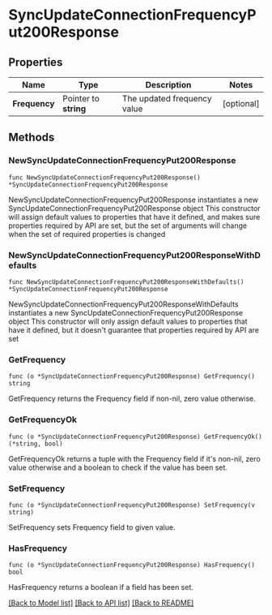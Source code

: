 # SyncUpdateConnectionFrequencyPut200Response

## Properties

Name | Type | Description | Notes
------------ | ------------- | ------------- | -------------
**Frequency** | Pointer to **string** | The updated frequency value | [optional] 

## Methods

### NewSyncUpdateConnectionFrequencyPut200Response

`func NewSyncUpdateConnectionFrequencyPut200Response() *SyncUpdateConnectionFrequencyPut200Response`

NewSyncUpdateConnectionFrequencyPut200Response instantiates a new SyncUpdateConnectionFrequencyPut200Response object
This constructor will assign default values to properties that have it defined,
and makes sure properties required by API are set, but the set of arguments
will change when the set of required properties is changed

### NewSyncUpdateConnectionFrequencyPut200ResponseWithDefaults

`func NewSyncUpdateConnectionFrequencyPut200ResponseWithDefaults() *SyncUpdateConnectionFrequencyPut200Response`

NewSyncUpdateConnectionFrequencyPut200ResponseWithDefaults instantiates a new SyncUpdateConnectionFrequencyPut200Response object
This constructor will only assign default values to properties that have it defined,
but it doesn't guarantee that properties required by API are set

### GetFrequency

`func (o *SyncUpdateConnectionFrequencyPut200Response) GetFrequency() string`

GetFrequency returns the Frequency field if non-nil, zero value otherwise.

### GetFrequencyOk

`func (o *SyncUpdateConnectionFrequencyPut200Response) GetFrequencyOk() (*string, bool)`

GetFrequencyOk returns a tuple with the Frequency field if it's non-nil, zero value otherwise
and a boolean to check if the value has been set.

### SetFrequency

`func (o *SyncUpdateConnectionFrequencyPut200Response) SetFrequency(v string)`

SetFrequency sets Frequency field to given value.

### HasFrequency

`func (o *SyncUpdateConnectionFrequencyPut200Response) HasFrequency() bool`

HasFrequency returns a boolean if a field has been set.


[[Back to Model list]](../README.md#documentation-for-models) [[Back to API list]](../README.md#documentation-for-api-endpoints) [[Back to README]](../README.md)


